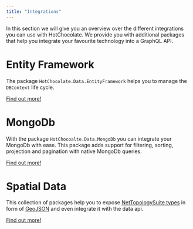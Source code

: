 ```yaml
---
title: "Integrations"
---
```


In this section we will give you an overview over the different integrations you can use with HotChocolate.
We provide you with additional packages that help you integrate your favourite technology into a GraphQL API.

# Entity Framework

The package `HotChocolate.Data.EntityFramework` helps you to manage the `DBContext` life cycle.

[Find out more!](/docs/hotchocolate/integrations/entity-framework)

# MongoDb

With the package `HotChocoalte.Data.MongoDb` you can integrate your MongoDb with ease.
This package adds support for filtering, sorting, projection and pagination with native MongoDb queries.

[Find out more!](/docs/hotchocolate/integrations/mongodb)

# Spatial Data

This collection of packages help you to expose [NetTopologySuite types](https://github.com/NetTopologySuite/NetTopologySuite) in form of [GeoJSON](https://geojson.org/) and even integrate it with the data api.

[Find out more!](/docs/hotchocolate/integrations/spatial-data)
